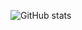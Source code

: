 ![GitHub stats](https://github-readme-stats.vercel.app/api?username=jeffersonbalde&show_icons=true&theme=tokyonight)
